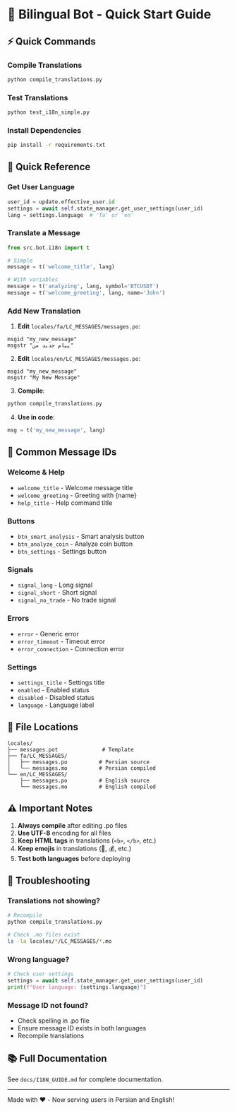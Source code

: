 # 🚀 Bilingual Bot - Quick Start Guide

## ⚡ Quick Commands

### Compile Translations
```bash
python compile_translations.py
```

### Test Translations
```bash
python test_i18n_simple.py
```

### Install Dependencies
```bash
pip install -r requirements.txt
```

## 📝 Quick Reference

### Get User Language
```python
user_id = update.effective_user.id
settings = await self.state_manager.get_user_settings(user_id)
lang = settings.language  # 'fa' or 'en'
```

### Translate a Message
```python
from src.bot.i18n import t

# Simple
message = t('welcome_title', lang)

# With variables
message = t('analyzing', lang, symbol='BTCUSDT')
message = t('welcome_greeting', lang, name='John')
```

### Add New Translation

1. **Edit** `locales/fa/LC_MESSAGES/messages.po`:
```po
msgid "my_new_message"
msgstr "پیام جدید من"
```

2. **Edit** `locales/en/LC_MESSAGES/messages.po`:
```po
msgid "my_new_message"
msgstr "My New Message"
```

3. **Compile**:
```bash
python compile_translations.py
```

4. **Use in code**:
```python
msg = t('my_new_message', lang)
```

## 🎯 Common Message IDs

### Welcome & Help
- `welcome_title` - Welcome message title
- `welcome_greeting` - Greeting with {name}
- `help_title` - Help command title

### Buttons
- `btn_smart_analysis` - Smart analysis button
- `btn_analyze_coin` - Analyze coin button
- `btn_settings` - Settings button

### Signals
- `signal_long` - Long signal
- `signal_short` - Short signal
- `signal_no_trade` - No trade signal

### Errors
- `error` - Generic error
- `error_timeout` - Timeout error
- `error_connection` - Connection error

### Settings
- `settings_title` - Settings title
- `enabled` - Enabled status
- `disabled` - Disabled status
- `language` - Language label

## 🔧 File Locations

```
locales/
├── messages.pot              # Template
├── fa/LC_MESSAGES/
│   ├── messages.po          # Persian source
│   └── messages.mo          # Persian compiled
└── en/LC_MESSAGES/
    ├── messages.po          # English source
    └── messages.mo          # English compiled
```

## ⚠️ Important Notes

1. **Always compile** after editing .po files
2. **Use UTF-8** encoding for all files
3. **Keep HTML tags** in translations (`<b>`, `</b>`, etc.)
4. **Keep emojis** in translations (🚀, 💰, etc.)
5. **Test both languages** before deploying

## 🐛 Troubleshooting

### Translations not showing?
```bash
# Recompile
python compile_translations.py

# Check .mo files exist
ls -la locales/*/LC_MESSAGES/*.mo
```

### Wrong language?
```python
# Check user settings
settings = await self.state_manager.get_user_settings(user_id)
print(f"User language: {settings.language}")
```

### Message ID not found?
- Check spelling in .po file
- Ensure message ID exists in both languages
- Recompile translations

## 📚 Full Documentation

See `docs/I18N_GUIDE.md` for complete documentation.

---

Made with ❤️ - Now serving users in Persian and English!
